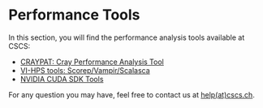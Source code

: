 # Performance Tools

In this section, you will find the performance analysis tools available at CSCS:

* [CRAYPAT: Cray Performance Analysis Tool](http://user.cscs.ch/compiling_and_optimizing/performance_tools/craypat/index.html)
* [VI-HPS tools: Scorep/Vampir/Scalasca](http://user.cscs.ch/compiling_and_optimizing/performance_tools/vi_hps/index.html#c5629)
* [NVIDIA CUDA SDK Tools](http://user.cscs.ch/compiling_and_optimizing/performance_tools/nvidia_sdk/index.html)

For any question you may have, feel free to contact us at [help(at)cscs.ch](mailto:help@cscs.ch).